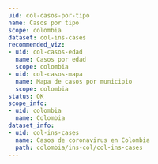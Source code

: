 ```yaml
---
uid: col-casos-por-tipo
name: Casos por tipo
scope: colombia
dataset: col-ins-cases
recommended_viz:
- uid: col-casos-edad
  name: Casos por edad
  scope: colombia
- uid: col-casos-mapa
  name: Mapa de casos por municipio
  scope: colombia
status: OK
scope_info:
- uid: colombia
  name: Colombia
dataset_info:
- uid: col-ins-cases
  name: Casos de coronavirus en Colombia
  path: colombia/ins-col/col-ins-cases
---
```


